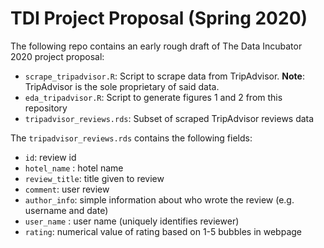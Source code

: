 # TDI Project Proposal (Spring 2020)

The following repo contains an early rough draft of The Data Incubator 2020 project proposal:
 - `scrape_tripadvisor.R`: Script to scrape data from TripAdvisor. __Note__: TripAdvisor is the sole proprietary of said data.
 - `eda_tripadvisor.R`: Script to generate figures 1 and 2 from this repository
 - `tripadvisor_reviews.rds`: Subset of scraped TripAdvisor reviews data
 
 The `tripadvisor_reviews.rds` contains the following fields:
 - `id`: review id
 - `hotel_name` : hotel name
 - `review_title`: title given to review
 - `comment`: user review
 - `author_info`: simple information about who wrote the review (e.g. username and date)
 - `user_name` : user name (uniquely identifies reviewer)
 - `rating`: numerical value of rating based on 1-5 bubbles in webpage
 
 
